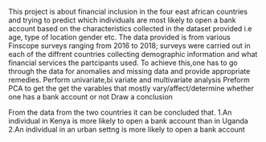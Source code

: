 This project is about financial inclusion in the four east african countries and trying to predict which individuals are most likely to open a bank account based on the characteristics collected in the dataset provided i.e age, type of location gender etc.
The data provided is from various Finscope surveys ranging from 2016 to 2018; surveys were carried out in each of the diffrent countries collecting demographic information and what financial services the partcipants used.
To achieve this,one has to go through the data for anomalies and missing data and provide appropriate remedies.
Perform univariate,bi variate and multivariate analysis
Preform PCA to get the get the varables that mostly vary/affect/determine whether one has a bank account or not 
Draw a conclusion

From the data from the two countries it can be concluded that.
1.An individual in Kenya is more likely to open a bank account than in Uganda
2.An individual in an urban settng is more likely to open a bank account
